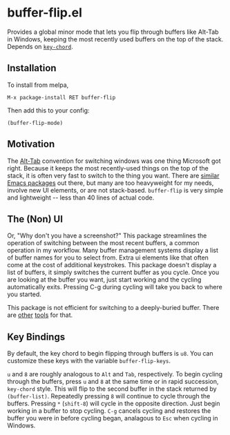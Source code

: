 buffer-flip.el
=================

Provides a global minor mode that lets you flip through buffers like
Alt-Tab in Windows, keeping the most recently used buffers on the top
of the stack.  Depends on
[`key-chord`](https://melpa.org/#/key-chord).

Installation
------------

To install from melpa,

    M-x package-install RET buffer-flip

Then add this to your config:

    (buffer-flip-mode)

Motivation
-----------

The [Alt-Tab](https://en.wikipedia.org/wiki/Alt-Tab) convention for
switching windows was one thing Microsoft got right.  Because it keeps
the most recently-used things on the top of the stack, it is often
very fast to switch to the thing you want.  There are
[similar Emacs packages](http://www.emacswiki.org/emacs/ControlTABbufferCycling)
out there, but many are too heavyweight for my needs, involve new UI
elements, or are not stack-based.  `buffer-flip` is very simple and
lightweight -- less than 40 lines of actual code.

The (Non) UI
-------------

Or, "Why don't you have a screenshot?"  This package streamlines the
operation of switching between the most recent buffers, a common
operation in my workflow.  Many buffer management systems display a
list of buffer names for you to select from.  Extra ui elements like
that often come at the cost of additional keystrokes.  This package
doesn't display a list of buffers, it simply switches the current
buffer as you cycle.  Once you are looking at the buffer you want,
just start working and the cycling automatically exits.  Pressing C-g
during cycling will take you back to where you started.

This package is not efficient for switching to a deeply-buried buffer.
There are
[other](http://tuhdo.github.io/helm-intro.html#ID-0386c827-7f5d-4056-bf4d-8d0fc01fc1ab)
[tools](http://www.gnu.org/software/emacs/manual/html_mono/ido.html)
for that.

Key Bindings
-------------

By default, the key chord to begin flipping through buffers is `u8`.
You can customize these keys with the variable `buffer-flip-keys`.

`u` and `8` are roughly analogous to `Alt` and `Tab`, respectively.
To begin cycling through the buffers, press `u` and `8` at the same
time or in rapid succession, `key-chord` style.  This will flip to the
second buffer in the stack returned by `(buffer-list)`.  Repeatedly
pressing `8` will continue to cycle through the buffers.  Pressing `*`
(`shift-8`) will cycle in the opposite direction.  Just begin working
in a buffer to stop cycling.  `C-g` cancels cycling and restores the
buffer you were in before cycling began, analagous to `Esc` when
cycling in Windows.
